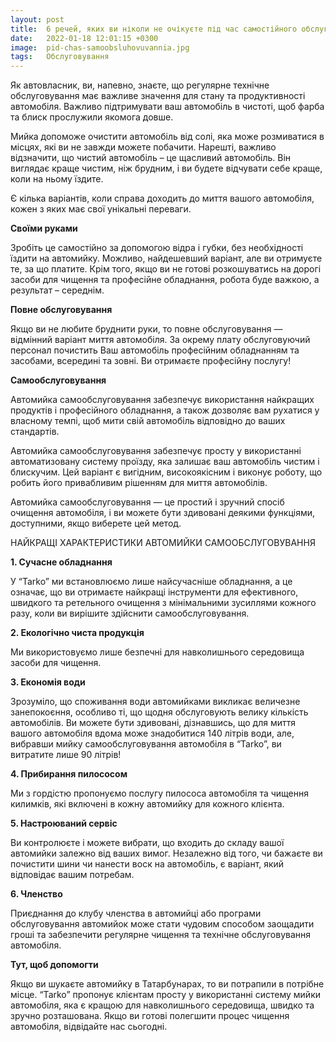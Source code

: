 ```yaml
---
layout: post
title:  6 речей, яких ви ніколи не очікуєте під час самостійного обслуговування
date:   2022-01-18 12:01:15 +0300
image:  pid-chas-samoobsluhovuvannia.jpg
tags:   Обслуговування
---
```

Як автовласник, ви, напевно, знаєте, що регулярне технічне обслуговування має важливе значення для стану та продуктивності автомобіля. Важливо підтримувати ваш автомобіль в чистоті, щоб фарба та блиск прослужили якомога довше.  

Мийка допоможе очистити автомобіль від солі, яка може розмиватися в місцях, які ви не завжди можете побачити. Нарешті, важливо відзначити, що чистий автомобіль – це щасливий автомобіль. Він виглядає краще чистим, ніж брудним, і ви будете відчувати себе краще, коли на ньому їздите.

Є кілька варіантів, коли справа доходить до миття вашого автомобіля, кожен з яких має свої унікальні переваги.


**Своїми руками** 


Зробіть це самостійно за допомогою відра і губки, без необхідності їздити на автомийку. Можливо, найдешевший варіант, але ви отримуєте те, за що платите. Крім того, якщо ви не готові розкошуватись на дорогі засоби для чищення та професійне обладнання, робота буде важкою, а результат – середнім. 


**Повне обслуговування** 


Якщо ви не любите бруднити руки, то повне обслуговування — відмінний варіант миття автомобіля. За окрему плату обслуговуючий персонал почистить Ваш автомобіль професійним обладнанням та засобами, всередині та зовні. Ви отримаєте професійну послугу! 


**Самообслуговування** 


Автомийка самообслуговування забезпечує використання найкращих продуктів і професійного обладнання, а також дозволяє вам рухатися у власному темпі, щоб мити свій автомобіль відповідно до ваших стандартів. 

Автомийка самообслуговування забезпечує просту у використанні автоматизовану систему проїзду, яка залишає ваш автомобіль чистим і блискучим. Цей варіант є вигідним, високоякісним і виконує роботу, що робить його привабливим рішенням для миття автомобілів.

Автомийка самообслуговування — це простий і зручний спосіб очищення автомобіля, і ви можете бути здивовані деякими функціями, доступними, якщо виберете цей метод.

НАЙКРАЩІ ХАРАКТЕРИСТИКИ АВТОМИЙКИ САМООБСЛУГОВУВАННЯ


**1. Сучасне обладнання**


У “Tarko” ми встановлюємо лише найсучасніше обладнання, а це означає, що ви отримаєте найкращі інструменти для ефективного, швидкого та ретельного очищення з мінімальними зусиллями кожного разу, коли ви вирішите здійснити самообслуговування.  


**2. Екологічно чиста продукція**


Ми використовуємо лише безпечні для навколишнього середовища засоби для чищення.


**3. Економія води**


Зрозуміло, що споживання води автомийками викликає величезне занепокоєння, особливо ті, що щодня обслуговують велику кількість автомобілів. Ви можете бути здивовані, дізнавшись, що для миття вашого автомобіля вдома може знадобитися 140 літрів води, але, вибравши мийку самообслуговування автомобіля  в “Tarko”, ви витратите лише 90 літрів!


**4. Прибирання пилососом**


Ми з гордістю пропонуємо послугу пилососа автомобіля та чищення килимків, які включені в кожну автомийку для кожного клієнта.


**5. Настроюваний сервіс**


Ви контролюєте і можете вибрати, що входить до складу вашої автомийки залежно від ваших вимог. Незалежно від того, чи бажаєте ви почистити шини чи нанести воск на автомобіль, є варіант, який відповідає вашим потребам.


**6. Членство**


Приєднання до клубу членства в автомийці або програми обслуговування автомийок може стати чудовим способом заощадити гроші та забезпечити регулярне чищення та технічне обслуговування автомобіля. 


**Тут, щоб допомогти**


Якщо ви шукаєте автомийку в Татарбунарах, то ви потрапили в потрібне місце. “Tarko” пропонує клієнтам просту у використанні систему мийки автомобіля, яка є кращою для навколишнього середовища, швидко та зручно розташована. Якщо ви готові полегшити процес чищення автомобіля, відвідайте нас сьогодні.